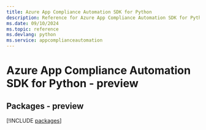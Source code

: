 ```yaml
---
title: Azure App Compliance Automation SDK for Python
description: Reference for Azure App Compliance Automation SDK for Python
ms.date: 09/10/2024
ms.topic: reference
ms.devlang: python
ms.service: appcomplianceautomation
---
```

# Azure App Compliance Automation SDK for Python - preview
## Packages - preview
[!INCLUDE [packages](app-compliance-automation-index.md)]